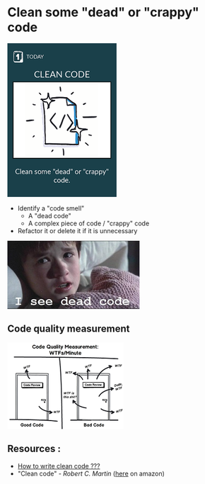 # Clean some "dead" or "crappy" code
![Clean code](images/clean-code.png)  
* Identify a "code smell"
    * A "dead code"
    * A complex piece of code / "crappy" code
* Refactor it or delete it if it is unnecessary

![I see dead code](images/clean-code1.jpg) 

## Code quality measurement
![Code quality](images/clean-code2.png) 

## Resources :  
* [How to write clean code ???](https://www.butterfly.com.au/blog/website-development/clean-high-quality-code-a-guide-on-how-to-become-a-better-programmer)
* "Clean code" - *Robert C. Martin* ([here](https://www.amazon.fr/Clean-Code-Handbook-Software-Craftsmanship/dp/0132350882/ref=sr_1_1?ie=UTF8&qid=1509989642&sr=8-1&keywords=clean+code) on amazon)


